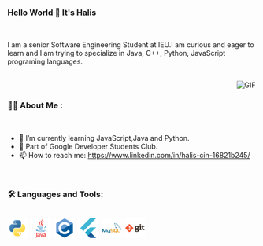 
### Hello World 👋 It's Halis

<br />

I am a senior Software Engineering Student at IEU.I am curious and eager to learn and I am trying to specialize in Java, C++, Python, JavaScript programing languages.


<br /> 


<img align="right" alt="GIF" src="https://media.giphy.com/media/i4MAH84pqe2m2aVojc/giphy.gif" />

<br />



### :man_technologist: About Me :
<br /> 


- 🌱 I’m currently learning JavaScript,Java and Python.
- 👯 Part of Google Developer Students Club.
- 📫 How to reach me: https://www.linkedin.com/in/halis-cin-16821b245/

<br /> 




### :hammer_and_wrench: **Languages and Tools:**
<br />


<div align="left">
  <img src="https://github.com/devicons/devicon/blob/master/icons/python/python-original.svg" title="Python" alt="Python" width="40" height="40"/>&nbsp; 
  <img src="https://github.com/devicons/devicon/blob/master/icons/java/java-original-wordmark.svg" title="Java" alt="Java" width="40" height="40"/>&nbsp;
  <img src="https://github.com/devicons/devicon/blob/master/icons/c/c-original.svg" title="C" alt="C" width="40" height="40"/>&nbsp;
  <img src="https://github.com/devicons/devicon/blob/master/icons/flutter/flutter-original.svg" title="Flutter" alt="Flutter" width="40" height="40"/>&nbsp;
  <img src="https://github.com/devicons/devicon/blob/master/icons/mysql/mysql-original-wordmark.svg" title="MySQL"  alt="MySQL" width="40" height="40"/>&nbsp;
  <img src="https://github.com/devicons/devicon/blob/master/icons/git/git-original-wordmark.svg" title="Git" **alt="Git" width="40" height="40"/>
</div>


